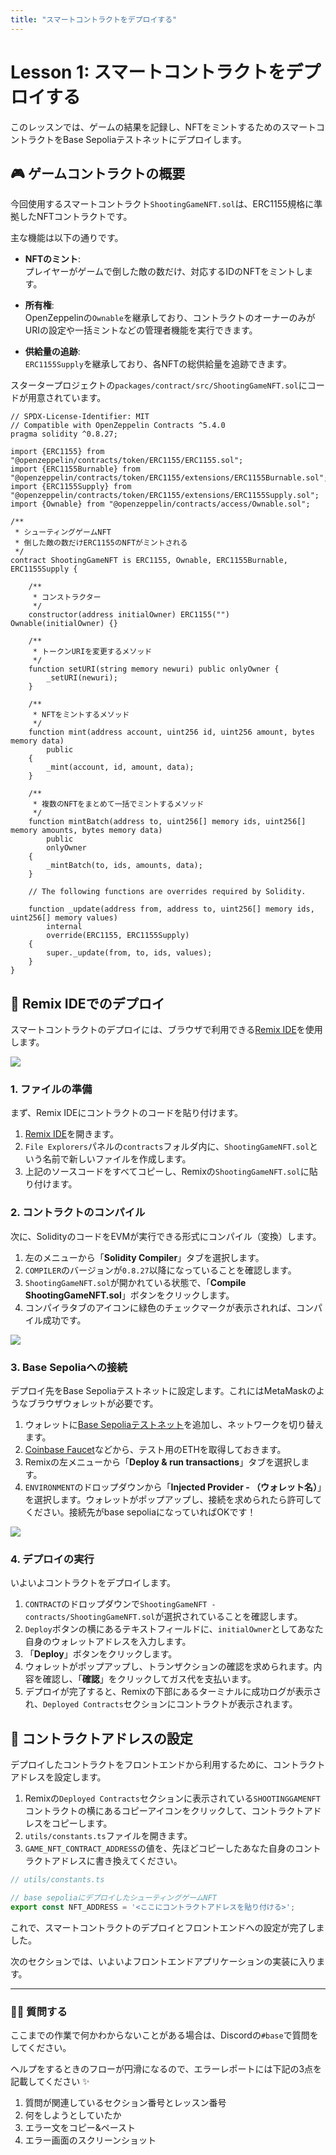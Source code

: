 ```yaml
---
title: "スマートコントラクトをデプロイする"
---
```


# Lesson 1: スマートコントラクトをデプロイする

このレッスンでは、ゲームの結果を記録し、NFTをミントするためのスマートコントラクトをBase Sepoliaテストネットにデプロイします。

## 🎮 ゲームコントラクトの概要

今回使用するスマートコントラクト`ShootingGameNFT.sol`は、ERC1155規格に準拠したNFTコントラクトです。

主な機能は以下の通りです。

-   **NFTのミント**:   
    プレイヤーがゲームで倒した敵の数だけ、対応するIDのNFTをミントします。

-   **所有権**:   
    OpenZeppelinの`Ownable`を継承しており、コントラクトのオーナーのみがURIの設定や一括ミントなどの管理者機能を実行できます。

-   **供給量の追跡**:   
    `ERC1155Supply`を継承しており、各NFTの総供給量を追跡できます。

スタータープロジェクトの`packages/contract/src/ShootingGameNFT.sol`にコードが用意されています。

```solidity
// SPDX-License-Identifier: MIT
// Compatible with OpenZeppelin Contracts ^5.4.0
pragma solidity ^0.8.27;

import {ERC1155} from "@openzeppelin/contracts/token/ERC1155/ERC1155.sol";
import {ERC1155Burnable} from "@openzeppelin/contracts/token/ERC1155/extensions/ERC1155Burnable.sol";
import {ERC1155Supply} from "@openzeppelin/contracts/token/ERC1155/extensions/ERC1155Supply.sol";
import {Ownable} from "@openzeppelin/contracts/access/Ownable.sol";

/**
 * シューティングゲームNFT
 * 倒した敵の数だけERC1155のNFTがミントされる
 */
contract ShootingGameNFT is ERC1155, Ownable, ERC1155Burnable, ERC1155Supply {

    /**
     * コンストラクター 
     */
    constructor(address initialOwner) ERC1155("") Ownable(initialOwner) {}

    /**
     * トークンURIを変更するメソッド
     */
    function setURI(string memory newuri) public onlyOwner {
        _setURI(newuri);
    }

    /**
     * NFTをミントするメソッド 
     */
    function mint(address account, uint256 id, uint256 amount, bytes memory data)
        public
    {
        _mint(account, id, amount, data);
    }

    /**
     * 複数のNFTをまとめて一括でミントするメソッド 
     */
    function mintBatch(address to, uint256[] memory ids, uint256[] memory amounts, bytes memory data)
        public
        onlyOwner
    {
        _mintBatch(to, ids, amounts, data);
    }

    // The following functions are overrides required by Solidity.

    function _update(address from, address to, uint256[] memory ids, uint256[] memory values)
        internal
        override(ERC1155, ERC1155Supply)
    {
        super._update(from, to, ids, values);
    }
}
```

## 🔧 Remix IDEでのデプロイ

スマートコントラクトのデプロイには、ブラウザで利用できる[Remix IDE](https://remix.ethereum.org/)を使用します。

![](/images/Base-Mini-Shooting-Game/section-2/lesson-1/0.png)

### 1. ファイルの準備

まず、Remix IDEにコントラクトのコードを貼り付けます。

1.  [Remix IDE](https://remix.ethereum.org/)を開きます。
2.  `File Explorers`パネルの`contracts`フォルダ内に、`ShootingGameNFT.sol`という名前で新しいファイルを作成します。
3.  上記のソースコードをすべてコピーし、Remixの`ShootingGameNFT.sol`に貼り付けます。

### 2. コントラクトのコンパイル

次に、SolidityのコードをEVMが実行できる形式にコンパイル（変換）します。

1.  左のメニューから「**Solidity Compiler**」タブを選択します。
2.  `COMPILER`のバージョンが`0.8.27`以降になっていることを確認します。
3.  `ShootingGameNFT.sol`が開かれている状態で、「**Compile ShootingGameNFT.sol**」ボタンをクリックします。
4.  コンパイラタブのアイコンに緑色のチェックマークが表示されれば、コンパイル成功です。

![](/images/Base-Mini-Shooting-Game/section-2/lesson-1/1.png)

### 3. Base Sepoliaへの接続

デプロイ先をBase Sepoliaテストネットに設定します。これにはMetaMaskのようなブラウザウォレットが必要です。

1.  ウォレットに[Base Sepoliaテストネット](https://chainlist.org/chain/84532)を追加し、ネットワークを切り替えます。
2.  [Coinbase Faucet](https://ethglobal.com/faucet/base-sepolia-84532)などから、テスト用のETHを取得しておきます。
3.  Remixの左メニューから「**Deploy & run transactions**」タブを選択します。
4.  `ENVIRONMENT`のドロップダウンから「**Injected Provider - （ウォレット名）**」を選択します。ウォレットがポップアップし、接続を求められたら許可してください。接続先がbase sepoliaになっていればOKです！

![](/images/Base-Mini-Shooting-Game/section-2/lesson-1/2.png)

### 4. デプロイの実行

いよいよコントラクトをデプロイします。

1.  `CONTRACT`のドロップダウンで`ShootingGameNFT - contracts/ShootingGameNFT.sol`が選択されていることを確認します。
2.  `Deploy`ボタンの横にあるテキストフィールドに、`initialOwner`としてあなた自身のウォレットアドレスを入力します。
3.  「**Deploy**」ボタンをクリックします。
4.  ウォレットがポップアップし、トランザクションの確認を求められます。内容を確認し、「**確認**」をクリックしてガス代を支払います。
5.  デプロイが完了すると、Remixの下部にあるターミナルに成功ログが表示され、`Deployed Contracts`セクションにコントラクトが表示されます。

## 📝 コントラクトアドレスの設定

デプロイしたコントラクトをフロントエンドから利用するために、コントラクトアドレスを設定します。

1.  Remixの`Deployed Contracts`セクションに表示されている`SHOOTINGGAMENFT`コントラクトの横にあるコピーアイコンをクリックして、コントラクトアドレスをコピーします。
2.  `utils/constants.ts`ファイルを開きます。
3.  `GAME_NFT_CONTRACT_ADDRESS`の値を、先ほどコピーしたあなた自身のコントラクトアドレスに書き換えてください。

```typescript
// utils/constants.ts

// base sepoliaにデプロイしたシューティングゲームNFT
export const NFT_ADDRESS = '<ここにコントラクトアドレスを貼り付ける>';
```

これで、スマートコントラクトのデプロイとフロントエンドへの設定が完了しました。

次のセクションでは、いよいよフロントエンドアプリケーションの実装に入ります。

---

### 🙋‍♂️ 質問する

ここまでの作業で何かわからないことがある場合は、Discordの`#base`で質問をしてください。

ヘルプをするときのフローが円滑になるので、エラーレポートには下記の3点を記載してください ✨

1.  質問が関連しているセクション番号とレッスン番号
2.  何をしようとしていたか
3.  エラー文をコピー&ペースト
4.  エラー画面のスクリーンショット
